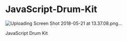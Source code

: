 # JavaScript-Drum-Kit

![Uploading Screen Shot 2018-05-21 at 13.37.08.png…]()





JavaScript Drum Kit
